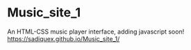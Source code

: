 # Music_site_1
An HTML-CSS music player interface, adding javascript soon!
https://sadiquex.github.io/Music_site_1/
